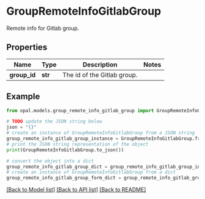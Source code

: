 # GroupRemoteInfoGitlabGroup

Remote info for Gitlab group.

## Properties

Name | Type | Description | Notes
------------ | ------------- | ------------- | -------------
**group_id** | **str** | The id of the Gitlab group. | 

## Example

```python
from opal.models.group_remote_info_gitlab_group import GroupRemoteInfoGitlabGroup

# TODO update the JSON string below
json = "{}"
# create an instance of GroupRemoteInfoGitlabGroup from a JSON string
group_remote_info_gitlab_group_instance = GroupRemoteInfoGitlabGroup.from_json(json)
# print the JSON string representation of the object
print(GroupRemoteInfoGitlabGroup.to_json())

# convert the object into a dict
group_remote_info_gitlab_group_dict = group_remote_info_gitlab_group_instance.to_dict()
# create an instance of GroupRemoteInfoGitlabGroup from a dict
group_remote_info_gitlab_group_form_dict = group_remote_info_gitlab_group.from_dict(group_remote_info_gitlab_group_dict)
```
[[Back to Model list]](../README.md#documentation-for-models) [[Back to API list]](../README.md#documentation-for-api-endpoints) [[Back to README]](../README.md)


